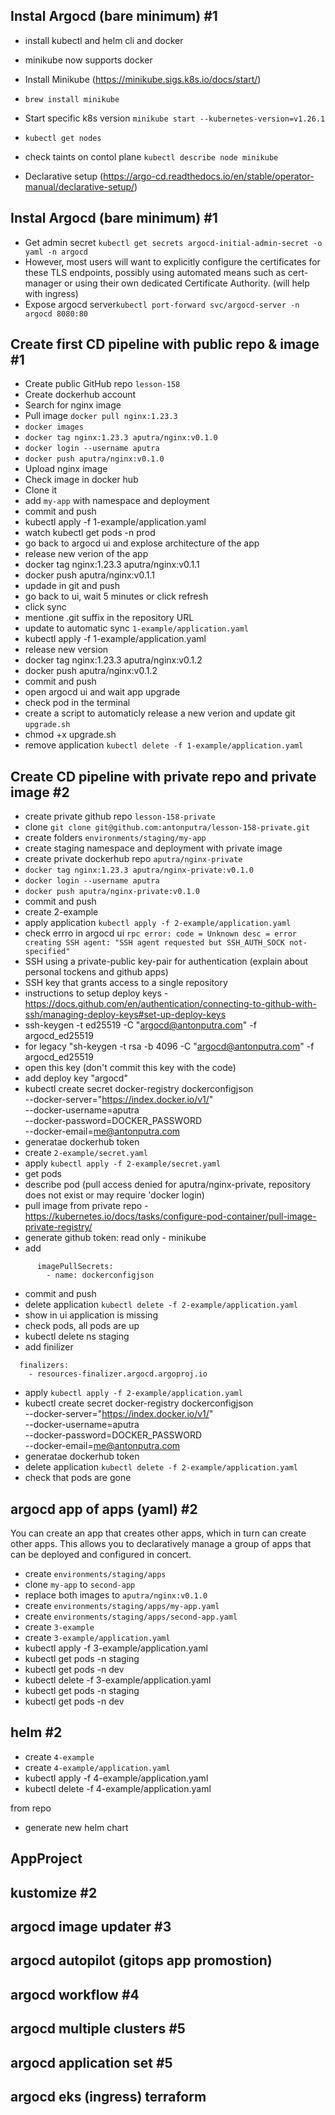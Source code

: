 ## Instal Argocd (bare minimum) #1

- install kubectl and helm cli and docker
- minikube now supports docker
- Install Minikube (https://minikube.sigs.k8s.io/docs/start/) 
- `brew install minikube`
- Start specific k8s version `minikube start --kubernetes-version=v1.26.1`
- `kubectl get nodes`
- check taints on contol plane `kubectl describe node minikube`






















































































































- Declarative setup (https://argo-cd.readthedocs.io/en/stable/operator-manual/declarative-setup/)



## Instal Argocd (bare minimum) #1







- Get admin secret `kubectl get secrets argocd-initial-admin-secret -o yaml -n argocd`
- However, most users will want to explicitly configure the certificates for these TLS endpoints, possibly using automated means such as cert-manager or using their own dedicated Certificate Authority. (will help with ingress)
- Expose argocd server`kubectl port-forward svc/argocd-server -n argocd 8080:80`

## Create first CD pipeline with public repo & image #1

- Create public GitHub repo `lesson-158`
- Create dockerhub account
- Search for nginx image
- Pull image `docker pull nginx:1.23.3`
- `docker images`
- `docker tag nginx:1.23.3 aputra/nginx:v0.1.0`
- `docker login --username aputra`
- `docker push aputra/nginx:v0.1.0`
- Upload nginx image
- Check image in docker hub
- Clone it
- add `my-app` with namespace and deployment
- commit and push
- kubectl apply -f 1-example/application.yaml
- watch kubectl get pods -n prod
- go back to argocd ui and explose architecture of the app
- release new verion of the app 
- docker tag nginx:1.23.3 aputra/nginx:v0.1.1
- docker push aputra/nginx:v0.1.1
- updade in git and push
- go back to ui, wait 5 minutes or click refresh
- click sync
- mentione .git suffix in the repository URL
- update to automatic sync `1-example/application.yaml`
- kubectl apply -f 1-example/application.yaml
- release new version
- docker tag nginx:1.23.3 aputra/nginx:v0.1.2
- docker push aputra/nginx:v0.1.2
- commit and push
- open argocd ui and wait app upgrade
- check pod in the terminal
- create a script to automaticly release a new verion and update git `upgrade.sh`
- chmod +x upgrade.sh
- remove application `kubectl delete -f 1-example/application.yaml`


## Create CD pipeline with private repo and private image #2

- create private github repo `lesson-158-private`
- clone `git clone git@github.com:antonputra/lesson-158-private.git`
- create folders `environments/staging/my-app`
- create staging namespace and deployment with private image
- create private dockerhub repo `aputra/nginx-private`
- `docker tag nginx:1.23.3 aputra/nginx-private:v0.1.0`
- `docker login --username aputra`
- `docker push aputra/nginx-private:v0.1.0`
- commit and push
- create 2-example
- apply application `kubectl apply -f 2-example/application.yaml`
- check errro in argocd ui `rpc error: code = Unknown desc = error creating SSH agent: "SSH agent requested but SSH_AUTH_SOCK not-specified"`
- SSH using a private-public key-pair for authentication (explain about personal tockens and github apps)
- SSH key that grants access to a single repository
- instructions to setup deploy keys - https://docs.github.com/en/authentication/connecting-to-github-with-ssh/managing-deploy-keys#set-up-deploy-keys
- ssh-keygen -t ed25519 -C "argocd@antonputra.com" -f argocd_ed25519
- for legacy "sh-keygen -t rsa -b 4096 -C "argocd@antonputra.com" -f argocd_ed25519
- open this key (don't commit this key with the code)
- add deploy key "argocd"
- kubectl create secret docker-registry dockerconfigjson \
    --docker-server="https://index.docker.io/v1/" \
    --docker-username=aputra \
    --docker-password=DOCKER_PASSWORD \
    --docker-email=me@antonputra.com
- generatae dockerhub token
- create `2-example/secret.yaml`
- apply `kubectl apply -f 2-example/secret.yaml`
- get pods
- describe pod (pull access denied for aputra/nginx-private, repository does not exist or may require 'docker login)
- pull image from private repo - https://kubernetes.io/docs/tasks/configure-pod-container/pull-image-private-registry/
- generate github token: read only - minikube
- add 
```
      imagePullSecrets:
        - name: dockerconfigjson
```
- commit and push
- delete application `kubectl delete -f 2-example/application.yaml`
- show in ui application is missing
- check pods, all pods are up
- kubectl delete ns staging
- add finilizer
```
  finalizers:
    - resources-finalizer.argocd.argoproj.io
```
- apply `kubectl apply -f 2-example/application.yaml`
- kubectl create secret docker-registry dockerconfigjson \
    --docker-server="https://index.docker.io/v1/" \
    --docker-username=aputra \
    --docker-password=DOCKER_PASSWORD \
    --docker-email=me@antonputra.com
- generatae dockerhub token
- delete application `kubectl delete -f 2-example/application.yaml`
- check that pods are gone

## argocd app of apps (yaml) #2
You can create an app that creates other apps, which in turn can create other apps. This allows you to declaratively manage a group of apps that can be deployed and configured in concert.

- create `environments/staging/apps`
- clone `my-app` to `second-app`
- replace both images to `aputra/nginx:v0.1.0`
- create `environments/staging/apps/my-app.yaml`
- create `environments/staging/apps/second-app.yaml`
- create `3-example`
- create `3-example/application.yaml`
- kubectl apply -f 3-example/application.yaml
- kubectl get pods -n staging
- kubectl get pods -n dev
- kubectl delete -f 3-example/application.yaml
- kubectl get pods -n staging
- kubectl get pods -n dev

## helm #2
- create `4-example`
- create `4-example/application.yaml`
- kubectl apply -f 4-example/application.yaml
- kubectl delete -f 4-example/application.yaml


from repo
- generate new helm chart



## AppProject

## kustomize #2


## argocd image updater #3

## argocd autopilot (gitops app promostion)

## argocd workflow #4

## argocd multiple clusters #5
## argocd application set #5



## argocd eks (ingress) terraform

